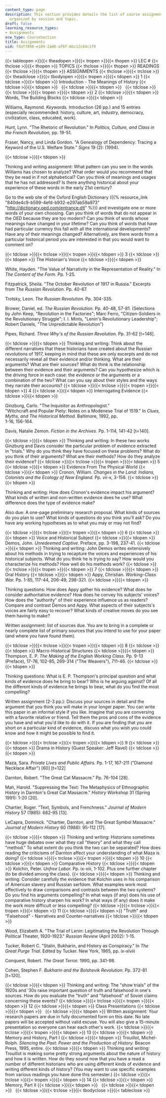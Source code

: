 ```yaml
---
content_type: page
description: This section provides details the list of course assignments and readings,
  organized by session and topic.
draft: false
learning_resource_types:
- Assignments
ocw_type: CourseSection
title: Assignments
uid: fddf7898-e189-2ad6-af6f-6bc12c84c1f9
---
```

{{< tableopen >}}{{< theadopen >}}{{< tropen >}}{{< thopen >}}
LEC #
{{< thclose >}}{{< thopen >}}
TOPICS
{{< thclose >}}{{< thopen >}}
READINGS
{{< thclose >}}{{< thopen >}}
ASSIGNMENTS
{{< thclose >}}{{< trclose >}}{{< theadclose >}}{{< tbodyopen >}}{{< tropen >}}{{< tdopen >}}
1
{{< tdclose >}}{{< tdopen >}}
Introduction - The Meanings of History
{{< tdclose >}}{{< tdopen >}}
 
{{< tdclose >}}{{< tdopen >}}
 
{{< tdclose >}}{{< trclose >}}{{< tropen >}}{{< tdopen >}}
2
{{< tdclose >}}{{< tdopen >}}
Words, The Building Blocks
{{< tdclose >}}{{< tdopen >}}

Williams, Raymond. *Keywords.* Introduction (26 pp.) and 15 entries (especially recommended: history, culture, art, industry, democracy, civilization, class, educated, work).

Hunt, Lynn. "The Rhetoric of Revolution." In *Politics, Culture, and Class in the French Revolution,* pp. 19-51.

Fraser, Nancy, and Linda Gordon. "A Genealogy of Dependency: Tracing a Keyword of the U.S. Welfare State." *Signs* 19 (2): (1994).

{{< tdclose >}}{{< tdopen >}}

Thinking and writing assignment: What pattern can you see in the words Williams has chosen to analyze? What order would you recommend that they be read in if not alphabetical? Can you think of meanings and usages that he has not addressed? Is there anything historical about your experience of these words in the early 21st century?

Go to the web site of the Oxford English Dictionary ({{% resource_link "840de4c9-b599-4efd-b932-e297ab59a973" "http://dictionary.oed.com/entrance.dtl" %}}) and investigate one or more words of your own choosing. Can you think of words that do not appear in the OED because they are too modern? Can you think of words whose meanings have changed in your lifetime? Can you think of words that have had particular currency this fall with all the international developments? Have any of their meanings changed? Alternatively, are there words from a particular historical period you are interested in that you would want to comment on?

{{< tdclose >}}{{< trclose >}}{{< tropen >}}{{< tdopen >}}
3
{{< tdclose >}}{{< tdopen >}}
The Historian's Voice
{{< tdclose >}}{{< tdopen >}}

White, Hayden. "The Value of Narrativity in the Representation of Reality." In *The Content of the Form.* Pp. 1-25.

Fitzpatrick, Sheila. "The October Revolution of 1917 in Russia." Excerpts from *The Russian Revolution.* Pp. 40-67.

Trotsky, Leon. *The Russian Revolution.* Pp. 304-335.

Brower, Daniel, ed. *The Russian Revolution.* Pp. 40-48, 57-81. (Selections by John Keep, "Revolution in the Factories"; Marc Ferro, "Citizen-Soldiers in the Revolutionary Struggle"; I. I. Mints, "Lenin's Revolutionary Leadership"; Robert Daniels, "The Unpredictable Revolution")

Pipes, Richard. *Three Why's of the Russian Revolution.* Pp. 31-62 \[t=146\].

{{< tdclose >}}{{< tdopen >}}
Thinking and writing: Think about the different narratives that these historians have created about the Russian revolutions of 1917, keeping in mind that these are only excerpts and do not necessarily reveal all their evidence and/or thinking. What are their arguments? What are their sources? What do think is the relationship between their evidence and their arguments? Can you hypothesize which is the driving force in each case: the evidence or the arguments or a combination of the two? What can you say about their styles and the ways they narrate their accounts?
{{< tdclose >}}{{< trclose >}}{{< tropen >}}{{< tdopen >}}
4
{{< tdclose >}}{{< tdopen >}}
Interrogating Evidence
{{< tdclose >}}{{< tdopen >}}

Ginzburg, Carlo. "The Inquisitor as Anthropologist."   
"Witchcraft and Popular Piety: Notes on a Modenese Trial of 1519." In *Clues, Myths, and The Historical Method.* Baltimore, 1992, pp.   
1-16, 156-164.

Davis, Natalie Zemon. *Fiction in the Archives.* Pp. 1-114, 141-42 \[t=140\].

{{< tdclose >}}{{< tdopen >}}
Thinking and writing: In these two works Ginzburg and Davis consider the particular problem of evidence extracted in "trials." Why do you think they have focused on these problems? What do you think of their arguments? What are their methods? How do they analyze their evidence?
{{< tdclose >}}{{< trclose >}}{{< tropen >}}{{< tdopen >}}
5
{{< tdclose >}}{{< tdopen >}}
Evidence From The Physical World
{{< tdclose >}}{{< tdopen >}}
Cronon, William. *Changes in the Land: Indians, Colonists and the Ecology of New England.* Pp. vii-x, 3-156.
{{< tdclose >}}{{< tdopen >}}

Thinking and writing: How does Cronon's evidence impact his argument? What kinds of written and non-written evidence does he use? What difference does the type of evidence make?

Also due: A one-page preliminary research proposal. What kinds of sources do you plan to use? What kinds of questions do you think you'll ask? Do you have any working hypotheses as to what you may or may not find?

{{< tdclose >}}{{< trclose >}}{{< tropen >}}{{< tdopen >}}
6
{{< tdclose >}}{{< tdopen >}}
Voice and Historical Subject
{{< tdclose >}}{{< tdopen >}}
Demos, John. *Unredeemed Captive.* Preface, pp. 3-198, 237-41.
{{< tdclose >}}{{< tdopen >}}
Thinking and writing: John Demos writes extensively about his methods in trying to recapture the voices and experiences of his historical subjects. What do you think he is trying to say? How would you characterize his methods? How well do his methods work?
{{< tdclose >}}{{< trclose >}}{{< tropen >}}{{< tdopen >}}
7
{{< tdclose >}}{{< tdopen >}}
Oral History
{{< tdclose >}}{{< tdopen >}}
Appy, Christian. *Working-Class War.* Pp. 1-85, 117-44, 206-49, 298-321.
{{< tdclose >}}{{< tdopen >}}

Thinking questions: How does Appy gather his evidence? What does he consider authoritative evidence? How does he convey his subjects' voices? How does the "authority" of their experience influence us as readers? Compare and contrast Demos and Appy. What aspects of their subjects's voices are fairly easy to recover? What kinds of creative moves do you see them having to make?

Written assignment: list of sources due. You are to bring in a complete or nearly complete list of primary sources that you intend to use for your paper (and where you have found them).

{{< tdclose >}}{{< trclose >}}{{< tropen >}}{{< tdopen >}}
8
{{< tdclose >}}{{< tdopen >}}
Macro-Historical Structures
{{< tdclose >}}{{< tdopen >}}
Thompson, E. P. *The Making of the English Working Class*. Pp. 9-13 (Preface), 17-76, 102-85, 269-314 ("The Weavers"), 711-46.
{{< tdclose >}}{{< tdopen >}}

Thinking questions: What is E. P. Thompson's principal question and what kinds of evidence does he bring to bear? Who is he arguing against? Of all the different kinds of evidence he brings to bear, what do you find the most compelling?

Written assignment (2-3 pp.): Discuss your sources in detail and the argument that you think you will make in your longer paper. You can write this paper in an informal style if you like. Imagine that you are conversing with a favorite relative or friend. Tell them the pros and cons of the evidence you have and what you'd like to do with it. If you are finding that you are short on a particular kind of evidence, discuss what you wish you could know and how it might be possible to find it.

{{< tdclose >}}{{< trclose >}}{{< tropen >}}{{< tdopen >}}
9
{{< tdclose >}}{{< tdopen >}}
Drama in History (Guest Speaker: Jeff Ravel)
{{< tdclose >}}{{< tdopen >}}

Maza, Sara. *Private Lives and Public Affairs.* Pp. 1-17, 167-211 ("Diamond Necklace Affair") \[60\] \[t=122\]

Darnton, Robert. "The Great Cat Massacre." Pp. 76-104 \[28\].

Mah, Harold. "Suppressing the Text: The Metaphysics of Ethnographic History in Darnton's Great Cat Massacre." *History Workshop* 31 (Spring 1991): 1-20 \[20\].

Chartier, Roger. "Text, Symbols, and Frenchness." *Journal of Modern History* 57 (1985): 682-95 \[13\].

LeCapra, Dominick. "Chartier, Darnton, and The Great Symbol Massacre." *Journal of Modern History* 60 (1988): 95-112 \[17\].

{{< tdclose >}}{{< tdopen >}}
Thinking and writing: Historians sometimes have huge debates over what they call "theory" and what they call "method." To what extent do you think the two can be separated? How does reading the criticisms of Darnton affect your understanding of what Maza is doing?
{{< tdclose >}}{{< trclose >}}{{< tropen >}}{{< tdopen >}}
10
{{< tdclose >}}{{< tdopen >}}
Comparative History
{{< tdclose >}}{{< tdopen >}}
Kolchin, Peter. *Unfree Labor.* Pp. ix-xiii, 1-102. Plus one further chapter (to be divided among the class).
{{< tdclose >}}{{< tdopen >}}
Thinking and writing: Consider carefully the evidence that Kolchin uses in his comparison of American slavery and Russian serfdom. What examples work most effectively to draw comparisons and contrasts between the two systems? Do you find his arguments compelling? In what ways (if any) does his use of comparative history sharpen his work? In what ways (if any) does it make the work more difficult or less compelling?
{{< tdclose >}}{{< trclose >}}{{< tropen >}}{{< tdopen >}}
11
{{< tdclose >}}{{< tdopen >}}
"Truth" and "Falsehood" - Narratives and Counter-narratives
{{< tdclose >}}{{< tdopen >}}

Wood, Elizabeth A. "The Trial of Lenin: Legitimating the Revolution Through Political Theater, 1920-1923." *Russian Review* (April 2002): 1-15.

Tucker, Robert C. "Stalin, Bukharin, and History as Conspiracy." In *The Great Purge Trial.* Edited by Tucker. New York, 1965, pp. ix-xlviii

Conquest, Robert. *The Great Terror.* 1990, pp. 341-98.

Cohen, Stephen F. *Bukharin and the Bolshevik Revolution.* Pp. 372-81 \[t=120\].

{{< tdclose >}}{{< tdopen >}}
Thinking and writing: The "show trials" of the 1920s and '30s raise important question of truth and falsehood in one's sources. How do you evaluate the "truth" and "falsehood" of Soviet claims concerning these events?
{{< tdclose >}}{{< trclose >}}{{< tropen >}}{{< tdopen >}}
12
{{< tdclose >}}{{< tdopen >}}
Class Presentations
{{< tdclose >}}{{< tdopen >}}
 
{{< tdclose >}}{{< tdopen >}}
Written assignment: Your research papers are due in fully documented form on this date. No late papers will be accepted without valid excuse. You will also give a 15-minute presentation so everyone can hear each other's work.
{{< tdclose >}}{{< trclose >}}{{< tropen >}}{{< tdopen >}}
13
{{< tdclose >}}{{< tdopen >}}
Memory and History, Part I
{{< tdclose >}}{{< tdopen >}}
Trouillot, Michel-Rolph. *Silencing the Past: Power and the Production of History.* Beacon Press, 1995, entire.
{{< tdclose >}}{{< tdopen >}}
Thinking and writing: Trouillot is making some pretty strong arguments about the nature of history and how it is written. How do they sound now that you have a read a number of different historians who are using different kinds of evidence and writing different kinds of history? (You may want to use specific examples from various readings you have done this semester.)
{{< tdclose >}}{{< trclose >}}{{< tropen >}}{{< tdopen >}}
14
{{< tdclose >}}{{< tdopen >}}
Memory, Part II
{{< tdclose >}}{{< tdopen >}}
 
{{< tdclose >}}{{< tdopen >}}
 
{{< tdclose >}}{{< trclose >}}{{< tbodyclose >}}{{< tableclose >}}